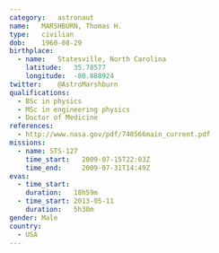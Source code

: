 ```yaml
---
category:	astronaut
name:	MARSHBURN, Thomas H.
type:	civilian
dob:	1960-08-29
birthplace:
  - name:	Statesville, North Carolina
    latitude:	35.78577
    longitude:	-80.888924
twitter:	@AstroMarshburn
qualifications:
  - BSc in physics
  - MSc in engineering physics
  - Doctor of Medicine
references:
  - http://www.nasa.gov/pdf/740566main_current.pdf
missions:
  - name: STS-127
    time_start:   2009-07-15T22:03Z
    time_end:     2009-07-31T14:49Z
evas:
  - time_start: 
    duration:   18h59m
  - time_start: 2013-05-11
    duration:   5h30m
gender:	Male
country:
  - USA
---
```

